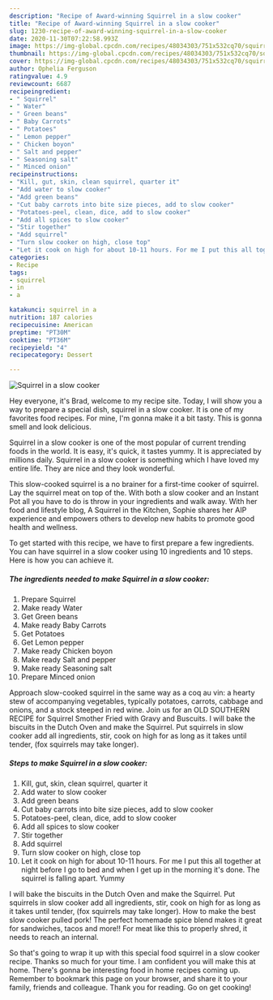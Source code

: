 ```yaml
---
description: "Recipe of Award-winning Squirrel in a slow cooker"
title: "Recipe of Award-winning Squirrel in a slow cooker"
slug: 1230-recipe-of-award-winning-squirrel-in-a-slow-cooker
date: 2020-11-30T07:22:58.993Z
image: https://img-global.cpcdn.com/recipes/48034303/751x532cq70/squirrel-in-a-slow-cooker-recipe-main-photo.jpg
thumbnail: https://img-global.cpcdn.com/recipes/48034303/751x532cq70/squirrel-in-a-slow-cooker-recipe-main-photo.jpg
cover: https://img-global.cpcdn.com/recipes/48034303/751x532cq70/squirrel-in-a-slow-cooker-recipe-main-photo.jpg
author: Ophelia Ferguson
ratingvalue: 4.9
reviewcount: 6687
recipeingredient:
- " Squirrel"
- " Water"
- " Green beans"
- " Baby Carrots"
- " Potatoes"
- " Lemon pepper"
- " Chicken boyon"
- " Salt and pepper"
- " Seasoning salt"
- " Minced onion"
recipeinstructions:
- "Kill, gut, skin, clean squirrel, quarter it"
- "Add water to slow cooker"
- "Add green beans"
- "Cut baby carrots into bite size pieces, add to slow cooker"
- "Potatoes-peel, clean, dice, add to slow cooker"
- "Add all spices to slow cooker"
- "Stir together"
- "Add squirrel"
- "Turn slow cooker on high, close top"
- "Let it cook on high for about 10-11 hours. For me I put this all together at night before I go to bed and when I get up in the morning it&#39;s done. The squirrel is falling apart. Yummy"
categories:
- Recipe
tags:
- squirrel
- in
- a

katakunci: squirrel in a 
nutrition: 187 calories
recipecuisine: American
preptime: "PT30M"
cooktime: "PT36M"
recipeyield: "4"
recipecategory: Dessert

---
```



![Squirrel in a slow cooker](https://img-global.cpcdn.com/recipes/48034303/751x532cq70/squirrel-in-a-slow-cooker-recipe-main-photo.jpg)

Hey everyone, it's Brad, welcome to my recipe site. Today, I will show you a way to prepare a special dish, squirrel in a slow cooker. It is one of my favorites food recipes. For mine, I'm gonna make it a bit tasty. This is gonna smell and look delicious.

Squirrel in a slow cooker is one of the most popular of current trending foods in the world. It is easy, it's quick, it tastes yummy. It is appreciated by millions daily. Squirrel in a slow cooker is something which I have loved my entire life. They are nice and they look wonderful.

This slow-cooked squirrel is a no brainer for a first-time cooker of squirrel. Lay the squirrel meat on top of the. With both a slow cooker and an Instant Pot all you have to do is throw in your ingredients and walk away. With her food and lifestyle blog, A Squirrel in the Kitchen, Sophie shares her AIP experience and empowers others to develop new habits to promote good health and wellness.


To get started with this recipe, we have to first prepare a few ingredients. You can have squirrel in a slow cooker using 10 ingredients and 10 steps. Here is how you can achieve it.

<!--inarticleads1-->

##### The ingredients needed to make Squirrel in a slow cooker:

1. Prepare  Squirrel
1. Make ready  Water
1. Get  Green beans
1. Make ready  Baby Carrots
1. Get  Potatoes
1. Get  Lemon pepper
1. Make ready  Chicken boyon
1. Make ready  Salt and pepper
1. Make ready  Seasoning salt
1. Prepare  Minced onion


Approach slow-cooked squirrel in the same way as a coq au vin: a hearty stew of accompanying vegetables, typically potatoes, carrots, cabbage and onions, and a stock steeped in red wine. Join us for an OLD SOUTHERN RECIPE for Squirrel Smother Fried with Gravy and Buscuits. I will bake the biscuits in the Dutch Oven and make the Squirrel. Put squirrels in slow cooker add all ingredients, stir, cook on high for as long as it takes until tender, (fox squirrels may take longer). 

<!--inarticleads2-->

##### Steps to make Squirrel in a slow cooker:

1. Kill, gut, skin, clean squirrel, quarter it
1. Add water to slow cooker
1. Add green beans
1. Cut baby carrots into bite size pieces, add to slow cooker
1. Potatoes-peel, clean, dice, add to slow cooker
1. Add all spices to slow cooker
1. Stir together
1. Add squirrel
1. Turn slow cooker on high, close top
1. Let it cook on high for about 10-11 hours. For me I put this all together at night before I go to bed and when I get up in the morning it&#39;s done. The squirrel is falling apart. Yummy


I will bake the biscuits in the Dutch Oven and make the Squirrel. Put squirrels in slow cooker add all ingredients, stir, cook on high for as long as it takes until tender, (fox squirrels may take longer). How to make the best slow cooker pulled pork! The perfect homemade spice blend makes it great for sandwiches, tacos and more!! For meat like this to properly shred, it needs to reach an internal. 

So that's going to wrap it up with this special food squirrel in a slow cooker recipe. Thanks so much for your time. I am confident you will make this at home. There's gonna be interesting food in home recipes coming up. Remember to bookmark this page on your browser, and share it to your family, friends and colleague. Thank you for reading. Go on get cooking!
